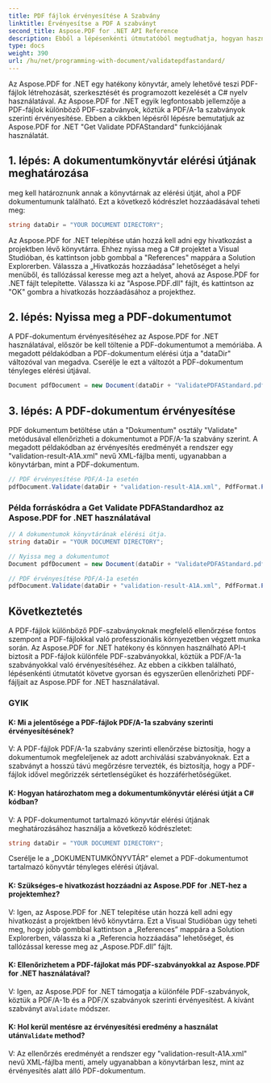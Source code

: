 ```yaml
---
title: PDF fájlok érvényesítése A Szabvány
linktitle: Érvényesítse a PDF A szabványt
second_title: Aspose.PDF for .NET API Reference
description: Ebből a lépésenkénti útmutatóból megtudhatja, hogyan használhatja az Aspose.PDF for .NET fájlt a PDFAStandard PDF-fájlok érvényesítéséhez.
type: docs
weight: 390
url: /hu/net/programming-with-document/validatepdfastandard/
---
```

Az Aspose.PDF for .NET egy hatékony könyvtár, amely lehetővé teszi PDF-fájlok létrehozását, szerkesztését és programozott kezelését a C# nyelv használatával. Az Aspose.PDF for .NET egyik legfontosabb jellemzője a PDF-fájlok különböző PDF-szabványok, köztük a PDF/A-1a szabványok szerinti érvényesítése. Ebben a cikkben lépésről lépésre bemutatjuk az Aspose.PDF for .NET "Get Validate PDFAStandard" funkciójának használatát. 

## 1. lépés: A dokumentumkönyvtár elérési útjának meghatározása

meg kell határoznunk annak a könyvtárnak az elérési útját, ahol a PDF dokumentumunk található. Ezt a következő kódrészlet hozzáadásával teheti meg:

```csharp
string dataDir = "YOUR DOCUMENT DIRECTORY";
```
Az Aspose.PDF for .NET telepítése után hozzá kell adni egy hivatkozást a projektben lévő könyvtárra. Ehhez nyissa meg a C# projektet a Visual Studióban, és kattintson jobb gombbal a "References" mappára a Solution Explorerben. Válassza a „Hivatkozás hozzáadása” lehetőséget a helyi menüből, és tallózással keresse meg azt a helyet, ahová az Aspose.PDF for .NET fájlt telepítette. Válassza ki az "Aspose.PDF.dll" fájlt, és kattintson az "OK" gombra a hivatkozás hozzáadásához a projekthez.

## 2. lépés: Nyissa meg a PDF-dokumentumot

A PDF-dokumentum érvényesítéséhez az Aspose.PDF for .NET használatával, először be kell töltenie a PDF-dokumentumot a memóriába. A megadott példakódban a PDF-dokumentum elérési útja a "dataDir" változóval van megadva. Cserélje le ezt a változót a PDF-dokumentum tényleges elérési útjával.

```csharp
Document pdfDocument = new Document(dataDir + "ValidatePDFAStandard.pdf");
```

## 3. lépés: A PDF-dokumentum érvényesítése

PDF dokumentum betöltése után a "Dokumentum" osztály "Validate" metódusával ellenőrizheti a dokumentumot a PDF/A-1a szabvány szerint. A megadott példakódban az érvényesítés eredményét a rendszer egy "validation-result-A1A.xml" nevű XML-fájlba menti, ugyanabban a könyvtárban, mint a PDF-dokumentum.

```csharp
// PDF érvényesítése PDF/A-1a esetén
pdfDocument.Validate(dataDir + "validation-result-A1A.xml", PdfFormat.PDF_A_1A);
```

### Példa forráskódra a Get Validate PDFAStandardhoz az Aspose.PDF for .NET használatával

```csharp
// A dokumentumok könyvtárának elérési útja.
string dataDir = "YOUR DOCUMENT DIRECTORY";

// Nyissa meg a dokumentumot
Document pdfDocument = new Document(dataDir + "ValidatePDFAStandard.pdf");

// PDF érvényesítése PDF/A-1a esetén
pdfDocument.Validate(dataDir + "validation-result-A1A.xml", PdfFormat.PDF_A_1A);
```

## Következtetés

A PDF-fájlok különböző PDF-szabványoknak megfelelő ellenőrzése fontos szempont a PDF-fájlokkal való professzionális környezetben végzett munka során. Az Aspose.PDF for .NET hatékony és könnyen használható API-t biztosít a PDF-fájlok különféle PDF-szabványokkal, köztük a PDF/A-1a szabványokkal való érvényesítéséhez. Az ebben a cikkben található, lépésenkénti útmutatót követve gyorsan és egyszerűen ellenőrizheti PDF-fájljait az Aspose.PDF for .NET használatával.

### GYIK

#### K: Mi a jelentősége a PDF-fájlok PDF/A-1a szabvány szerinti érvényesítésének?

V: A PDF-fájlok PDF/A-1a szabvány szerinti ellenőrzése biztosítja, hogy a dokumentumok megfeleljenek az adott archiválási szabványoknak. Ezt a szabványt a hosszú távú megőrzésre tervezték, és biztosítja, hogy a PDF-fájlok idővel megőrizzék sértetlenségüket és hozzáférhetőségüket.

#### K: Hogyan határozhatom meg a dokumentumkönyvtár elérési útját a C# kódban?

V: A PDF-dokumentumot tartalmazó könyvtár elérési útjának meghatározásához használja a következő kódrészletet:

```csharp
string dataDir = "YOUR DOCUMENT DIRECTORY";
```

Cserélje le a „DOKUMENTUMKÖNYVTÁR” elemet a PDF-dokumentumot tartalmazó könyvtár tényleges elérési útjával.

#### K: Szükséges-e hivatkozást hozzáadni az Aspose.PDF for .NET-hez a projektemhez?

V: Igen, az Aspose.PDF for .NET telepítése után hozzá kell adni egy hivatkozást a projektben lévő könyvtárra. Ezt a Visual Studióban úgy teheti meg, hogy jobb gombbal kattintson a „References” mappára a Solution Explorerben, válassza ki a „Referencia hozzáadása” lehetőséget, és tallózással keresse meg az „Aspose.PDF.dll” fájlt.

#### K: Ellenőrizhetem a PDF-fájlokat más PDF-szabványokkal az Aspose.PDF for .NET használatával?

 V: Igen, az Aspose.PDF for .NET támogatja a különféle PDF-szabványok, köztük a PDF/A-1b és a PDF/X szabványok szerinti érvényesítést. A kívánt szabványt a`Validate` módszer.

####  K: Hol kerül mentésre az érvényesítési eredmény a használat után`Validate` method?

V: Az ellenőrzés eredményét a rendszer egy "validation-result-A1A.xml" nevű XML-fájlba menti, amely ugyanabban a könyvtárban lesz, mint az érvényesítés alatt álló PDF-dokumentum.